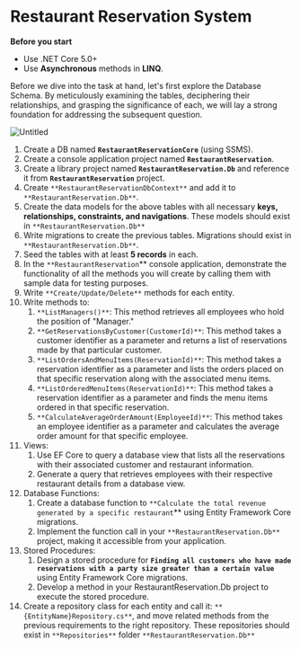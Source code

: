 # Restaurant Reservation System
**Before you start**

- Use .NET Core 5.0+
- Use **Asynchronous** methods in **LINQ**.
        
Before we dive into the task at hand, let's first explore the Database Schema. By meticulously examining the tables, deciphering their relationships, and grasping the significance of each, we will lay a strong foundation for addressing the subsequent question.

![Untitled](https://prod-files-secure.s3.us-west-2.amazonaws.com/ddf5996a-820b-4471-852d-f26ee54b7580/460235df-5629-43bf-b778-d90ba1fd231b/Untitled.png)

1. Create a DB named **`RestaurantReservationCore`** (using SSMS).
2. Create a console application project named **`RestaurantReservation`**.
3. Create a library project named **`RestaurantReservation.Db`** and reference it from **`RestaurantReservation`** project. 
4. Create `**RestaurantReservationDbContext**` and add it to `**RestaurantReservation.Db**`.
5. Create the data models for the above tables with all necessary **keys, relationships, constraints, and navigations**. These models should exist in `**RestaurantReservation.Db**`
6. Write migrations to create the previous tables. Migrations should exist in `**RestaurantReservation.Db**`.
7. Seed the tables with at least **5 records** in each.
8. In the `**RestaurantReservation`** console application, demonstrate the functionality of all the methods you will create by calling them with sample data for testing purposes.
9. Write `**Create/Update/Delete**` methods for each entity.
10. Write methods to:
    1. `**ListManagers()**`: This method retrieves all employees who hold the position of "Manager."
    2. `**GetReservationsByCustomer(CustomerId)**`: This method takes a customer identifier as a parameter and returns a list of reservations made by that particular customer.
    3. `**ListOrdersAndMenuItems(ReservationId)**`: This method takes a reservation identifier as a parameter and lists the orders placed on that specific reservation along with the associated menu items.
    4. `**ListOrderedMenuItems(ReservationId)**`: This method takes a reservation identifier as a parameter and finds the menu items ordered in that specific reservation.
    5. `**CalculateAverageOrderAmount(EmployeeId)**`: This method takes an employee identifier as a parameter and calculates the average order amount for that specific employee.
11. Views:
    1. Use EF Core to query a database view that lists all the reservations with their associated customer and restaurant information.
    2. Generate a query that retrieves employees with their respective restaurant details from a database view.
12. Database Functions:
    1. Create a database function to `**Calculate the total revenue generated by a specific restaurant`** using Entity Framework Core migrations.
    2. Implement the function call in your `**RestaurantReservation.Db**` project, making it accessible from your application.
13. Stored Procedures:
    1. Design a stored procedure for **`Finding all customers who have made reservations with a party size greater than a certain value`** using Entity Framework Core migrations.
    2. Develop a method in your RestaurantReservation.Db project to execute the stored procedure.
14. Create a repository class for each entity and call it: `**{EntityName}Repository.cs**`, and move related methods from the previous requirements to the right repository. These repositories should exist in `**Repositories**` folder `**RestaurantReservation.Db**`
